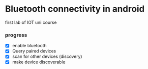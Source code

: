 # Bluetooth connectivity in android

first lab of IOT uni course

### progress

- [x] enable bluetooth
- [x] Query paired devices
- [x] scan for other devices (discovery)
- [x] make device discoverable
